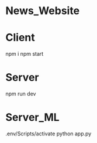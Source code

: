 # News_Website
# Client 
npm i
npm start

# Server
npm run dev

# Server_ML
.env/Scripts/activate
python app.py

